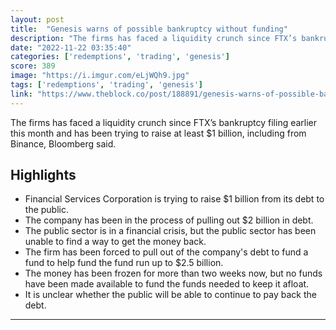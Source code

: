 ```yaml
---
layout: post
title:  "Genesis warns of possible bankruptcy without funding"
description: "The firms has faced a liquidity crunch since FTX’s bankruptcy filing earlier this month and has been trying to raise at least $1 billion, including from Binance, Bloomberg said."
date: "2022-11-22 03:35:40"
categories: ['redemptions', 'trading', 'genesis']
score: 389
image: "https://i.imgur.com/eLjWQh9.jpg"
tags: ['redemptions', 'trading', 'genesis']
link: "https://www.theblock.co/post/188891/genesis-warns-of-possible-bankruptcy-without-funding-bloomberg"
---
```


The firms has faced a liquidity crunch since FTX’s bankruptcy filing earlier this month and has been trying to raise at least $1 billion, including from Binance, Bloomberg said.

## Highlights

- Financial Services Corporation is trying to raise $1 billion from its debt to the public.
- The company has been in the process of pulling out $2 billion in debt.
- The public sector is in a financial crisis, but the public sector has been unable to find a way to get the money back.
- The firm has been forced to pull out of the company's debt to fund a fund to help fund the fund run up to $2.5 billion.
- The money has been frozen for more than two weeks now, but no funds have been made available to fund the funds needed to keep it afloat.
- It is unclear whether the public will be able to continue to pay back the debt.

---
